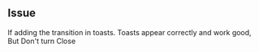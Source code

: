 ## Issue
If adding the transition in toasts. Toasts appear correctly and work good, But Don't turn Close